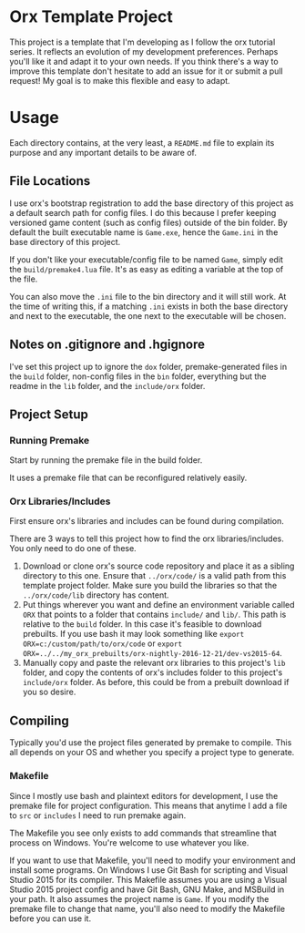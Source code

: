 # Orx Template Project

This project is a template that I'm developing as I follow the orx tutorial series. It reflects an evolution of my development preferences. Perhaps you'll like it and adapt it to your own needs. If you think there's a way to improve this template don't hesitate to add an issue for it or submit a pull request! My goal is to make this flexible and easy to adapt.

# Usage

Each directory contains, at the very least, a `README.md` file to explain its purpose and any important details to be aware of.

## File Locations

I use orx's bootstrap registration to add the base directory of this project as a default search path for config files. I do this because I prefer keeping versioned game content (such as config files) outside of the bin folder. By default the built executable name is `Game.exe`, hence the `Game.ini` in the base directory of this project. 

If you don't like your executable/config file to be named `Game`, simply edit the `build/premake4.lua` file. It's as easy as editing a variable at the top of the file.

You can also move the `.ini` file to the bin directory and it will still work. At the time of writing this, if a matching `.ini` exists in both the base directory and next to the executable, the one next to the executable will be chosen.

## Notes on .gitignore and .hgignore

I've set this project up to ignore the `dox` folder, premake-generated files in the `build` folder, non-config files in the `bin` folder, everything but the readme in the `lib` folder, and the `include/orx` folder.

## Project Setup

### Running Premake

Start by running the premake file in the build folder.

It uses a premake file that can be reconfigured relatively easily.

### Orx Libraries/Includes

First ensure orx's libraries and includes can be found during compilation.

There are 3 ways to tell this project how to find the orx libraries/includes. You only need to do one of these.

1. Download or clone orx's source code repository and place it as a sibling directory to this one. Ensure that `../orx/code/` is a valid path from this template project folder. Make sure you build the libraries so that the `../orx/code/lib` directory has content.
2. Put things wherever you want and define an environment variable called `ORX` that points to a folder that contains `include/` and `lib/`. This path is relative to the `build` folder. In this case it's feasible to download prebuilts. If you use bash it may look something like `export ORX=c:/custom/path/to/orx/code` or `export ORX=../../my_orx_prebuilts/orx-nightly-2016-12-21/dev-vs2015-64`.
3. Manually copy and paste the relevant orx libraries to this project's `lib` folder, and copy the contents of orx's includes folder to this project's `include/orx` folder. As before, this could be from a prebuilt download if you so desire.

## Compiling

Typically you'd use the project files generated by premake to compile. This all depends on your OS and whether you specify a project type to generate.

### Makefile

Since I mostly use bash and plaintext editors for development, I use the premake file for project configuration. This means that anytime I add a file to `src` or `includes` I need to run premake again. 

The Makefile you see only exists to add commands that streamline that process on Windows. You're welcome to use whatever you like. 

If you want to use that Makefile, you'll need to modify your environment and install some programs. On Windows I use Git Bash for scripting and Visual Studio 2015 for its compiler. This Makefile assumes you are using a Visual Studio 2015 project config and have Git Bash, GNU Make, and MSBuild in your path. It also assumes the project name is `Game`. If you modify the premake file to change that name, you'll also need to modify the Makefile before you can use it.
